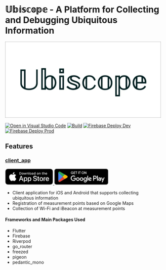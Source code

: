 # 𝕌𝕓𝕚𝕤𝕔𝕠𝕡𝕖 - A Platform for Collecting and Debugging Ubiquitous Information

![ubiscope](assets/feature_graphic.webp)

[![Open in Visual Studio Code](https://img.shields.io/static/v1?logo=visualstudiocode&label=&message=Open%20in%20Visual%20Studio%20Code&labelColor=2c2c32&color=007acc&logoColor=007acc)](https://open.vscode.dev/KoheiKanagu/ubiscope)
[![Build](https://github.com/KoheiKanagu/ubiscope/actions/workflows/build.yaml/badge.svg)](https://github.com/KoheiKanagu/ubiscope/actions/workflows/build.yaml)
[![Firebase Deploy Dev](https://github.com/KoheiKanagu/ubiscope/actions/workflows/firebase_deploy_dev.yaml/badge.svg)](https://github.com/KoheiKanagu/ubiscope/actions/workflows/firebase_deploy_dev.yaml)
[![Firebase Deploy Prod](https://github.com/KoheiKanagu/ubiscope/actions/workflows/firebase_deploy_prod.yaml/badge.svg)](https://github.com/KoheiKanagu/ubiscope/actions/workflows/firebase_deploy_prod.yaml)

## Features

### [client_app](packages/client_app)

<a
  href="https://apps.apple.com/app/apple-store/id6448748588?pt=121589329&ct=github_readme&mt=8">
<img src="assets/badges/app_store.webp" alt="App Store" width="155"/>
</a>
<a
  href="https://play.google.com/store/apps/details?id=dev.kingu.ubiscope.app&utm_source=github&utm_campaign=readme">
<img src="assets/badges/google_play.webp" alt="Google Play" width="175"/>
</a>

- Client application for iOS and Android that supports collecting ubiquitous information
- Registration of measurement points based on Google Maps
- Collection of Wi-Fi and iBeacon at measurement points

#### Frameworks and Main Packages Used

- Flutter
- Firebase
- Riverpod
- go_router
- freezed
- pigeon
- pedantic_mono
